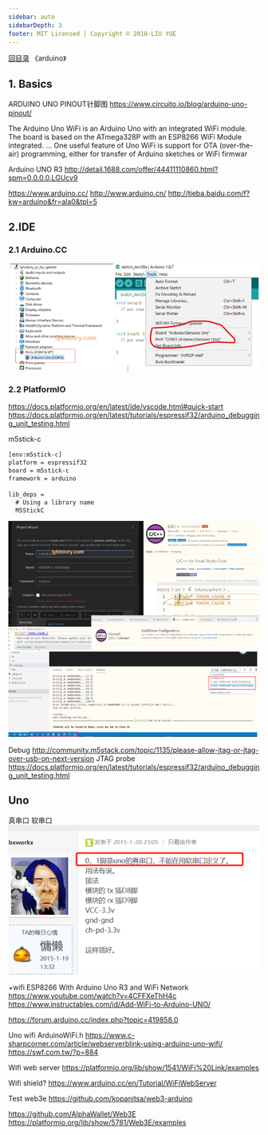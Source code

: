 ```yaml
---
sidebar: auto
sidebarDepth: 3
footer: MIT Licensed | Copyright © 2018-LIU YUE
---
```


[回目录](/docs/software)  《arduino》

## 1. Basics
ARDUINO UNO PINOUT针脚图
https://www.circuito.io/blog/arduino-uno-pinout/

The Arduino Uno WiFi is an Arduino Uno with an integrated WiFi module. The board is based on the ATmega328P with an ESP8266 WiFi Module integrated. ... One useful feature of Uno WiFi is support for OTA (over-the-air) programming, either for transfer of Arduino sketches or WiFi firmwar

Arduino UNO R3
http://detail.1688.com/offer/44411110860.html?spm=0.0.0.0.LGUcv9

https://www.arduino.cc/
http://www.arduino.cn/
http://tieba.baidu.com/f?kw=arduino&fr=ala0&tpl=5


## 2.IDE

### 2.1 Arduino.CC
![](/docs/docs_image/software/hardware/arduino01.png) 

### 2.2 PlatformIO
https://docs.platformio.org/en/latest/ide/vscode.html#quick-start
https://docs.platformio.org/en/latest/tutorials/espressif32/arduino_debugging_unit_testing.html

m5stick-c
```
[env:m5stick-c]
platform = espressif32
board = m5stick-c
framework = arduino

lib_deps =
  # Using a library name
  M5StickC

```
![](/docs/docs_image/software/hardware/arduino02.png) 


Debug
http://community.m5stack.com/topic/1135/please-allow-jtag-or-jtag-over-usb-on-next-version
JTAG probe
https://docs.platformio.org/en/latest/tutorials/espressif32/arduino_debugging_unit_testing.html

## Uno

真串口 软串口
![](/docs/docs_image/software/hardware/arduino03.png) 

+wifi 
ESP8266 With Arduino Uno R3 and WiFi Network https://www.youtube.com/watch?v=4CFFXeThH4c
https://www.instructables.com/id/Add-WiFi-to-Arduino-UNO/

https://forum.arduino.cc/index.php?topic=419858.0

Uno wifi ArduinoWiFi.h
https://www.c-sharpcorner.com/article/webserverblink-using-arduino-uno-wifi/
https://swf.com.tw/?p=884


Wifi web server
https://platformio.org/lib/show/1541/WiFi%20Link/examples

Wifi shield?
https://www.arduino.cc/en/Tutorial/WiFiWebServer

Test web3e
https://github.com/kopanitsa/web3-arduino

https://github.com/AlphaWallet/Web3E
https://platformio.org/lib/show/5781/Web3E/examples


<disqus/>
